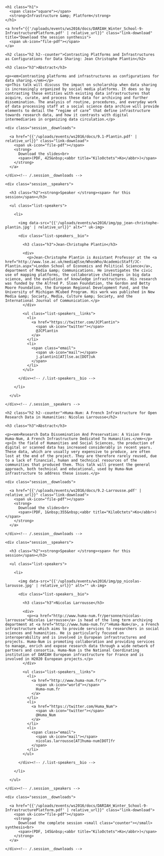 
<div class="session" id="session-9">

  <div class="session__heading">

    <h1 class="h1">
      <span class="square"></span>
      <strong>Infrastructure &amp; Platform</strong>
    </h1>

    <a href="{{'/uploads/events/ws2016/docs/DARIAH_Winter_School-9-InfrastructurePlatform.pdf' | relative_url}}" class="link-download" title="Download the session synthesis">
      <span uk-icon="file-pdf"></span>
    </a>

  </div><!-- /.session__heading -->

  <div class="session__core">

    <h2 class="h2 h2--counter">Contrasting Platforms and Infrastructures as Configurations for Data Sharing: Jean Christophe Plantin</h2>

    <h3 class="h3">Abstract</h3>

    <p><em>Contrasting platforms and infrastructures as configurations for data sharing.</em></p>
    <p>This talk will discuss the impact on scholarship when data sharing is increasingly organized by social media platforms. It does so by contrasting these entities with existing data infrastructures that acquire, curate, and process these data for archiving and further dissemination. The analysis of routine, procedures, and everyday work of data processing staff at a social science data archive will provide elements to detail the “regime of care” that define infrastructure towards research data, and how it contrasts with digital intermediaries in organizing data circulation.</p>

    <div class="session__downloads">

      <a href="{{'/uploads/events/ws2016/docs/9.1-Plantin.pdf' | relative_url}}" class="link-download">
        <span uk-icon="file-pdf"></span>
        <strong>
          Download the slides<br>
          <span>(PDF, 425&nbsp;<abbr title="KiloOctets">Ko</abbr>)</span>
        </strong>
      </a>

    </div><!-- /.session__downloads -->

    <div class="session__speakers">

      <h3 class="h2"><strong>Speaker </strong><span> for this session</span></h3>

      <ul class="list-speakers">

        <li>

          <img data-src="{{'/uploads/events/ws2016/img/pp_jean-christophe-plantin.jpg' | relative_url}}" alt="" uk-img>

          <div class="list-speakers__bio">

            <h3 class="h3">Jean-Christophe Plantin</h3>

            <div>
              <p>Jean-Christophe Plantin is Assistant Professor at the <a href="http://www.lse.ac.uk/media@lse/WhosWho/AcademicStaff/JC-Plantin.aspx">London School of Economics and Political Science</a>, department of Media &amp; Communications. He investigates the civic use of mapping platforms, the collaborative challenges in big data science, and the evolution of knowledge infrastructures. His research was funded by the Alfred P. Sloan Foundation, the Gordon and Betty Moore Foundation, the European Regional Development Fund, and the University of Michigan MCubed Program. His work was published in New Media &amp; Society, Media, Culture &amp; Society, and the International Journal of Communication.</p>
            </div>

            <ul class="list-speakers__links">
              <li>
                <a href="https://twitter.com/JCPlantin">
                  <span uk-icon="twitter"></span>
                  @JCPlantin
                </a>
              </li>
              <li>
                <span class="email">
                  <span uk-icon="mail"></span>
                  j.plantin1[AT]lse.ac[DOT]uk
                </span>
              </li>
            </ul>

          </div><!-- /.list-speakers__bio -->

        </li>

      </ul>

    </div><!-- /.session__speakers -->

    <h2 class="h2 h2--counter">Huma-Num: A French Infrastructure for Open Research Data in Humanities: Nicolas Larrousse</h2>

    <h3 class="h3">Abstract</h3>

    <p><em>Research Data Dissemination And Preservation: A Vision From Huma-Num, A French Infrastructure Dedicated To Humanities.</em></p>
    <p>In the field of Humanities and Social Sciences, the production of digital or scanned data has increased considerably in recent years. These data, which are usually very expensive to produce, are often lost at the end of the project. They are therefore rarely reused, due to a lack of financial, human and technical resources of the communities that produced them. This talk will present the general approach, both technical and educational, used by Huma-Num infrastructure to address these issues.</p>

    <div class="session__downloads">

      <a href="{{'/uploads/events/ws2016/docs/9.2-Larrousse.pdf' | relative_url}}" class="link-download">
        <span uk-icon="file-pdf"></span>
        <strong>
          Download the slides<br>
          <span>(PDF, 1&nbsp;355&nbsp;<abbr title="KiloOctets">Ko</abbr>)</span>
        </strong>
      </a>

    </div><!-- /.session__downloads -->

    <div class="session__speakers">

      <h3 class="h2"><strong>Speaker </strong><span> for this session</span></h3>

      <ul class="list-speakers">

        <li>

          <img data-src="{{'/uploads/events/ws2016/img/pp_nicolas-larousse.jpg' | relative_url}}" alt="" uk-img>

          <div class="list-speakers__bio">

            <h3 class="h3">Nicolas Larrousse</h3>

            <div>
              <p><a href="http://www.huma-num.fr/personne/nicolas-larrousse">Nicolas Larrousse</a> is head of the long term archiving department at <a href="http://www.huma-num.fr/">Huma-Num</a>, a French infrastructure which aims to provide services to researchers in social sciences and humanities. He is particularly focused on interoperability and is involved in European infrastructures and projects. Huma-Num is promoting collaboration and providing services to manage, enrich and expose research data through a wide network of partners and consortia. Huma-Num is the National Coordinating institution of DARIAH European infrastructure for France and is involved in H2020 European projects.</p>
            </div>

            <ul class="list-speakers__links">
              <li>
                <a href="http://www.huma-num.fr/">
                  <span uk-icon="world"></span>
                  Huma-num.fr
                </a>
              </li>
              <li>
                <a href="https://twitter.com/Huma_Num">
                  <span uk-icon="twitter"></span>
                  @Huma_Num
                </a>
              </li>
              <li>
                <span class="email">
                  <span uk-icon="mail"></span>
                  nicolas.larrousse[AT]huma-num[DOT]fr
                </span>
              </li>
            </ul>

          </div><!-- /.list-speakers__bio -->

        </li>

      </ul>

    </div><!-- /.session__speakers -->

    <div class="session__downloads">

      <a href="{{'/uploads/events/ws2016/docs/DARIAH_Winter_School-9-InfrastructurePlatform.pdf' | relative_url}}" class="link-download">
        <span uk-icon="file-pdf"></span>
        <strong>
          Download the complete session <small class="counter"></small> synthesis<br>
          <span>(PDF, 145&nbsp;<abbr title="KiloOctets">Ko</abbr>)</span>
        </strong>
      </a>

    </div><!-- /.session__downloads -->

  </div><!-- /.session__core -->

</div><!-- /.session -->
